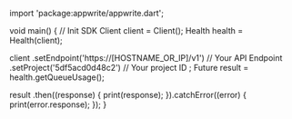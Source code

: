 import 'package:appwrite/appwrite.dart';

void main() { // Init SDK
  Client client = Client();
  Health health = Health(client);

  client
    .setEndpoint('https://[HOSTNAME_OR_IP]/v1') // Your API Endpoint
    .setProject('5df5acd0d48c2') // Your project ID
  ;
  Future result = health.getQueueUsage();

  result
    .then((response) {
      print(response);
    }).catchError((error) {
      print(error.response);
  });
}
